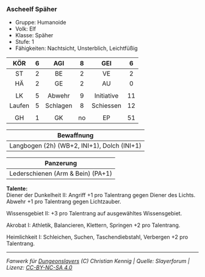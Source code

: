 ### Ascheelf Späher

- Gruppe: Humanoide
- Volk: Elf
- Klasse: Späher
- Stufe: 1
- Fähigkeiten: Nachtsicht, Unsterblich, Leichtfüßig

|  KÖR   |  6  |   AGI    |  8  |    GEI     |  6  |
| :----: | :-: | :------: | :-: | :--------: | :-: |
|   ST   |  2  |    BE    |  2  |     VE     |  2  |
|   HÄ   |  2  |    GE    |  2  |     AU     |  0  |
|        |     |          |     |            |     |
|   LK   |  5  |  Abwehr  |  9  | Initiative | 11  |
| Laufen |  5  | Schlagen |  8  | Schiessen  | 12  |
|        |     |          |     |            |     |
|   GH   |  1  |    GK    | no  |     EP     | 51  |

|                 Bewaffnung                  |
| :-----------------------------------------: |
| Langbogen (2h) (WB+2, INI+1), Dolch (INI+1) |

|             Panzerung             |
| :-------------------------------: |
| Lederschienen (Arm & Bein) (PA+1) |

**Talente:**  
Diener der Dunkelheit II: Angriff +1 pro Talentrang gegen Diener des Lichts. Abwehr +1 pro Talentrang gegen Lichtzauber.

Wissensgebiet II: +3 pro Talentrang auf ausgewähltes Wissensgebiet.

Akrobat I: Athletik, Balancieren, Klettern, Springen +2 pro Talentrang.

Heimlichkeit I: Schleichen, Suchen, Taschendiebstahl, Verbergen +2 pro Talentrang.

---

_Fanwerk für [Dungeonslayers](https://www.dungeonslayers.net/) (C) Christian Kennig | Quelle: Slayerforum | Lizenz: [CC-BY-NC-SA 4.0](https://creativecommons.org/licenses/by-nc-sa/4.0/deed.de)_
